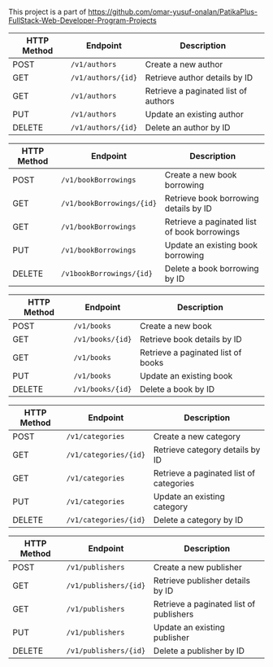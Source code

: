 This project is a part of https://github.com/omar-yusuf-onalan/PatikaPlus-FullStack-Web-Developer-Program-Projects

| HTTP Method | Endpoint                   | Description                                       |
|-------------|----------------------------|---------------------------------------------------|
| POST        | `/v1/authors`              | Create a new author                               |
| GET         | `/v1/authors/{id}`         | Retrieve author details by ID                     |
| GET         | `/v1/authors`              | Retrieve a paginated list of authors              |
| PUT         | `/v1/authors`              | Update an existing author                         |
| DELETE      | `/v1/authors/{id}`         | Delete an author by ID                            |

| HTTP Method | Endpoint                  | Description                                  |
|-------------|---------------------------|----------------------------------------------|
| POST        | `/v1/bookBorrowings`      | Create a new book borrowing                  |
| GET         | `/v1/bookBorrowings/{id}` | Retrieve book borrowing details by ID        |
| GET         | `/v1/bookBorrowings`      | Retrieve a paginated list of book borrowings |
| PUT         | `/v1/bookBorrowings`      | Update an existing book borrowing            |
| DELETE      | `/v1bookBorrowings/{id}`  | Delete a book borrowing by ID                |

| HTTP Method | Endpoint         | Description                        |
|-------------|------------------|------------------------------------|
| POST        | `/v1/books`      | Create a new book                  |
| GET         | `/v1/books/{id}` | Retrieve book details by ID        |
| GET         | `/v1/books`      | Retrieve a paginated list of books |
| PUT         | `/v1/books`      | Update an existing book            |
| DELETE      | `/v1/books/{id}` | Delete a book by ID                |

| HTTP Method | Endpoint              | Description                             |
|-------------|-----------------------|-----------------------------------------|
| POST        | `/v1/categories`      | Create a new category                   |
| GET         | `/v1/categories/{id}` | Retrieve category details by ID         |
| GET         | `/v1/categories`      | Retrieve a paginated list of categories |
| PUT         | `/v1/categories`      | Update an existing category             |
| DELETE      | `/v1/categories/{id}` | Delete a category by ID                 |

| HTTP Method | Endpoint              | Description                             |
|-------------|-----------------------|-----------------------------------------|
| POST        | `/v1/publishers`      | Create a new publisher                  |
| GET         | `/v1/publishers/{id}` | Retrieve publisher details by ID        |
| GET         | `/v1/publishers`      | Retrieve a paginated list of publishers |
| PUT         | `/v1/publishers`      | Update an existing publisher            |
| DELETE      | `/v1/publishers/{id}` | Delete a publisher by ID                |

